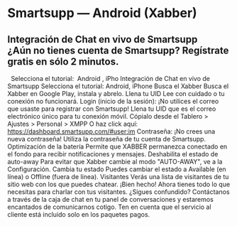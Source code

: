 # Smartsupp — Android (Xabber)
## Integración de Chat en vivo de Smartsupp ¿Aún no tienes cuenta de Smartsupp? Regístrate gratis en sólo 2 minutos.
  Selecciona el tutorial:  Android , iPho
Integración de Chat en vivo de Smartsupp
Selecciona el tutorial: Android, iPhone
Busca el Xabber
Busca el Xabber en Google Play, instala y abrelo.
Llena tu UID
Lee con cuidado o tu conexión no funcionará.
Login (inicio de la sesión):
¡No utilices el correo que usaste para registrar con Smartsupp! 
Llena tu UID que es el correo electrónico único para tu conexión móvil.
Cópialo desde el Tablero > Ajustes > Personal > XMPP 
O haz click aquí: https://dashboard.smartsupp.com/#user:im 
Contraseña: 
¡No crees una nueva contraseña!
Utiliza la contraseña de tu cuenta de Smartsupp.
Optimización de la batería
Permite que XABBER permanezca conectado en el fondo para recibir notificaciones y mensajes.
Deshabilita el estado de auto-away
Para evitar que Xabber cambie al modo "AUTO-AWAY", ve a la Configuración.
Cambia tu estado
Puedes cambiar el estado a Available (en línea) o Offline (fuera de línea).
Visitantes
Verás una lista de visitantes de tu sitio web con los que puedes chatear.
¡Bien hecho! Ahora tienes todo lo que necesitas para charlar con tus visitantes.
¿Sigues confundido? Contáctanos a través de la caja de chat en tu panel de conversaciones y estaremos encantados de comunicarnos cotigo. Ten en cuenta que el servicio al cliente está incluido solo en los paquetes pagos.

